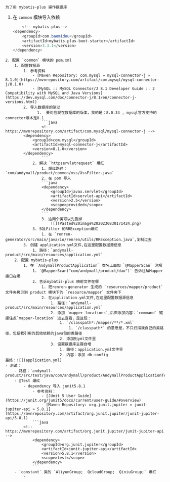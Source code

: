 	为了用	mybatis-plus 操作数据库
1. 在 `common` 模块导入依赖
	```java
		<!-- mybatis-plus-->  
	<dependency>  
		<groupId>com.baomidou</groupId>  
		<artifactId>mybatis-plus-boot-starter</artifactId>  
		<version>3.3.1</version>  
	</dependency>
```
2. 配置 `common` 模块的 pom.xml
	1. 配置数据源
		1. 参考资料
			- [Maven Repository: com.mysql » mysql-connector-j » 8.1.0](https://mvnrepository.com/artifact/com.mysql/mysql-connector-j/8.1.0)
			- [MySQL :: MySQL Connector/J 8.1 Developer Guide :: 2 Compatibility with MySQL and Java Versions](https://dev.mysql.com/doc/connector-j/8.1/en/connector-j-versions.html)
		2. 导入数据库的驱动
			  1.  要对应现在数据库的版本，我的是：8.0.34 , mysql官方支持的connector版本是8.1
				```java
				<!-- https://mvnrepository.com/artifact/com.mysql/mysql-connector-j -->
		<dependency>
		    <groupId>com.mysql</groupId>
		    <artifactId>mysql-connector-j</artifactId>
		    <version>8.1.0</version>
		</dependency>
				```
			2. 解决 `httpservletrequest` 爆红
				1. 爆红路径：`com/andymall/product/common/xss/XssFilter.java`
				2. 在 pom 导入
				```java
				<dependency>  
					<groupId>javax.servlet</groupId>  
					<artifactId>servlet-api</artifactId>  
					<version>2.5</version>  
					<scope>provided</scope>
				</dependency>
				```
				3. 这两个类可以先删掉
					![](Pasted%20image%2020230830171424.png)
			3. SQLFilter 的RRException爆红
				1. 在 `renren-generator/src/main/java/io/renren/utils/RRException.java`,复制过去
		3. 创建 application.yml文件,在这里配置数据源信息
			1. 路径：`andymall-product/src/main/resources/application.yml`
	2. 配置 mybatis-plus 
		1. 在 `AndymallProductApplication` 类名上面加 `@MapperScan` 注解
			1. `@MapperScan("com/andymall/product/dao")` 告诉注解Mapper接口在哪
			2. 告诉mybatis-plus 映射文件在哪
				1. 把renren-generator 生成的 `resources/mapper/product` 文件夹拷贝到 product 模块下的 `resource/mapper` 文件夹下
				2. 在application.yml文件,在这里配置数据源信息
					1. 路径：`andymall-product/src/main/resources/application.yml`
					2. 添加 `mapper-locations`,后面添加内容：`command` 键摁住点`mapper-location` 进去查看，是这段：
						1. `/classpath*:/mapper/**/*.xml`
							1. `/classpath*` 的意思是，不只扫描我自己的类路径，包括我引用的其他依赖的java包的类路径
						2. 添加到yml文件里
					3. 设置数据库主键自增
						1. 路径：application.yml文件里
						2. 内容：添加 db-config
最终：![](application.yml)
- 测试：
	- 路径：`andymall-product/src/test/java/com/andymall/product/AndymallProductApplicationTests.java`
	- @Test 爆红
		- dependency 导入 junit5.8.1
			- 参考资料：
				- [JUnit 5 User Guide](https://junit.org/junit5/docs/current/user-guide/#overview)
				- [Maven Repository: org.junit.jupiter » junit-jupiter-api » 5.8.1](https://mvnrepository.com/artifact/org.junit.jupiter/junit-jupiter-api/5.8.1)
			```java
		<!-- https://mvnrepository.com/artifact/org.junit.jupiter/junit-jupiter-api -->  
			<dependency>  
				<groupId>org.junit.jupiter</groupId>  
				<artifactId>junit-jupiter-api</artifactId>  
				<version>5.8.1</version>  
				<scope>test</scope>  
			</dependency>
			```
	- `constant` 类的 `AliyunGroup;  QcloudGroup;  QiniuGroup;` 爆红
		- 
